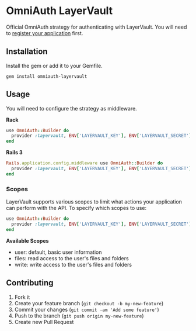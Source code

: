 # OmniAuth LayerVault

Official OmniAuth strategy for authenticating with LayerVault. You will need to [register your application](https://layervault.com/oauth/applications/new) first.

## Installation

Install the gem or add it to your Gemfile.

```
gem install omniauth-layervault
```

## Usage

You will need to configure the strategy as middleware.

**Rack**

``` ruby
use OmniAuth::Builder do
  provider :layervault, ENV['LAYERVAULT_KEY'], ENV['LAYERVAULT_SECRET']
end
```

**Rails 3**

``` ruby
Rails.application.config.middleware use OmniAuth::Builder do
  provider :layervault, ENV['LAYERVAULT_KEY'], ENV['LAYERVAULT_SECRET']
end
```

### Scopes

LayerVault supports various scopes to limit what actions your application can perform with the API. To specify which scopes to use:

``` ruby
use OmniAuth::Builder do
  provider :layervault, ENV['LAYERVAULT_KEY'], ENV['LAYERVAULT_SECRET'], scope: "user+files"
end
```

**Available Scopes**

* user: default, basic user information
* files: read access to the user's files and folders
* write: write access to the user's files and folders

## Contributing

1. Fork it
2. Create your feature branch (`git checkout -b my-new-feature`)
3. Commit your changes (`git commit -am 'Add some feature'`)
4. Push to the branch (`git push origin my-new-feature`)
5. Create new Pull Request
